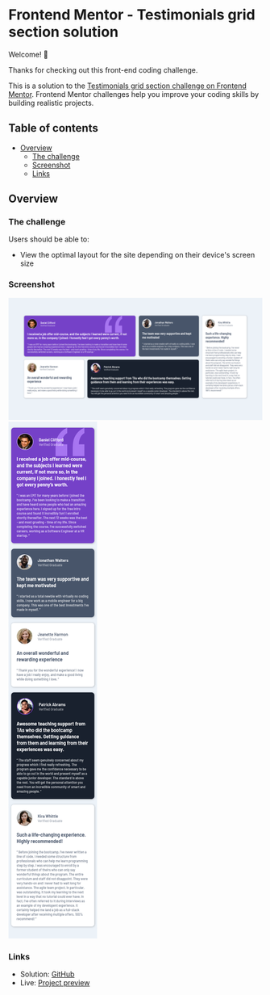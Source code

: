 # Frontend Mentor - Testimonials grid section solution

 Welcome! 👋

Thanks for checking out this front-end coding challenge.

This is a solution to the [Testimonials grid section challenge on Frontend Mentor](https://www.frontendmentor.io/challenges/testimonials-grid-section-Nnw6J7Un7). Frontend Mentor challenges help you improve your coding skills by building realistic projects. 

## Table of contents

- [Overview](#overview)
  - [The challenge](#the-challenge)
  - [Screenshot](#screenshot)
  - [Links](#links)


## Overview

### The challenge

Users should be able to:

- View the optimal layout for the site depending on their device's screen size

### Screenshot

![](./images/screenshot-desktop.png)
![](./images/screenshot-mobile.png)



### Links

- Solution: [GitHub](https://github.com/JustinasVe/testimonials-grid-section)
- Live: [Project preview](https://justinasve.github.io/testimonials-grid-section)

